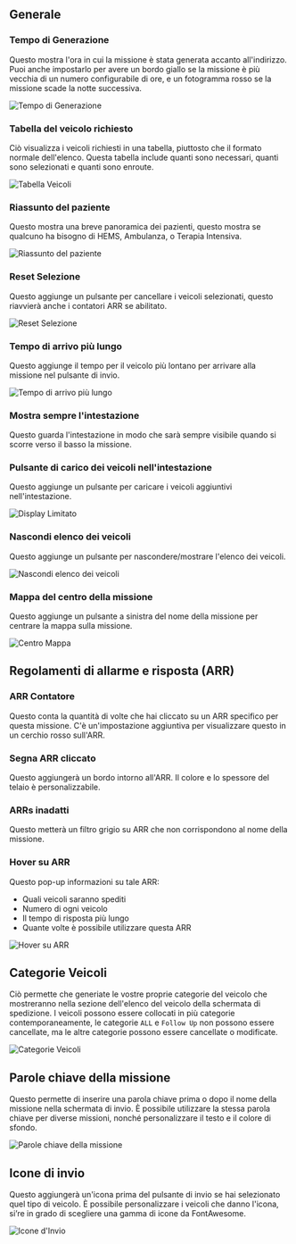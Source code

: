 ## Generale

### Tempo di Generazione
Questo mostra l'ora in cui la missione è stata generata accanto all'indirizzo. Puoi anche impostarlo per avere un bordo giallo se la missione è più vecchia di un numero configurabile di ore, e un fotogramma rosso se la missione scade la notte successiva.

![Tempo di Generazione](time.png)

### Tabella del veicolo richiesto
Ciò visualizza i veicoli richiesti in una tabella, piuttosto che il formato normale dell'elenco. Questa tabella include quanti sono necessari, quanti sono selezionati e quanti sono enroute.

![Tabella Veicoli](vehicles.png)

### Riassunto del paziente
Questo mostra una breve panoramica dei pazienti, questo mostra se qualcuno ha bisogno di HEMS, Ambulanza, o Terapia Intensiva.

![Riassunto del paziente](patients.png)

### Reset Selezione
Questo aggiunge un pulsante per cancellare i veicoli selezionati, questo riavvierà anche i contatori ARR se abilitato.

![Reset Selezione](reset.png)

### Tempo di arrivo più lungo
Questo aggiunge il tempo per il veicolo più lontano per arrivare alla missione nel pulsante di invio.

![Tempo di arrivo più lungo](longest.png)

### Mostra sempre l'intestazione
Questo guarda l'intestazione in modo che sarà sempre visibile quando si scorre verso il basso la missione.

### Pulsante di carico dei veicoli nell'intestazione
Questo aggiunge un pulsante per caricare i veicoli aggiuntivi nell'intestazione.

![Display Limitato](limited.png)

### Nascondi elenco dei veicoli
Questo aggiunge un pulsante per nascondere/mostrare l'elenco dei veicoli.

![Nascondi elenco dei veicoli](hide.png)

### Mappa del centro della missione
Questo aggiunge un pulsante a sinistra del nome della missione per centrare la mappa sulla missione.

![Centro Mappa](centre.png)

## Regolamenti di allarme e risposta (ARR)

### ARR Contatore
Questo conta la quantità di volte che hai cliccato su un ARR specifico per questa missione. C'è un'impostazione aggiuntiva per visualizzare questo in un cerchio rosso sull'ARR.

### Segna ARR cliccato
Questo aggiungerà un bordo intorno all'ARR. Il colore e lo spessore del telaio è personalizzabile.

### ARRs inadatti
Questo metterà un filtro grigio su ARR che non corrispondono al nome della missione.

### Hover su ARR
Questo pop-up informazioni su tale ARR:

* Quali veicoli saranno spediti
* Numero di ogni veicolo
* Il tempo di risposta più lungo
* Quante volte è possibile utilizzare questa ARR

![Hover su ARR](ARRHover.png)

## Categorie Veicoli
Ciò permette che generiate le vostre proprie categorie del veicolo che mostreranno nella sezione dell'elenco del veicolo della schermata di spedizione. I veicoli possono essere collocati in più categorie contemporaneamente, le categorie `ALL` e `Follow Up` non possono essere cancellate, ma le altre categorie possono essere cancellate o modificate.

![Categorie Veicoli](vehicleCategories.png)

## Parole chiave della missione
Questo permette di inserire una parola chiave prima o dopo il nome della missione nella schermata di invio. È possibile utilizzare la stessa parola chiave per diverse missioni, nonché personalizzare il testo e il colore di sfondo.

![Parole chiave della missione](keyword.png)

## Icone di invio
Questo aggiungerà un'icona prima del pulsante di invio se hai selezionato quel tipo di veicolo. È possibile personalizzare i veicoli che danno l'icona, si’re in grado di scegliere una gamma di icone da <a :href="$themeConfig.variables.fontAwesomeIconSearchLink" target="_blank">FontAwesome</a>.

![Icone d'Invio](dispatchIcon.png)

